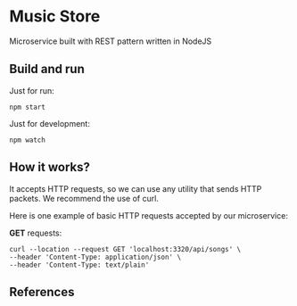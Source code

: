 # Music Store

Microservice built with REST pattern written in NodeJS



## Build and run

Just for run:

```
npm start
```


Just for development:

```
npm watch
```



## How it works?


It accepts HTTP requests, so we can use any utility that sends HTTP packets. We recommend the use of curl.

Here is one example of basic HTTP requests accepted by our microservice:


__GET__ requests:


```
curl --location --request GET 'localhost:3320/api/songs' \
--header 'Content-Type: application/json' \
--header 'Content-Type: text/plain'
```


## References